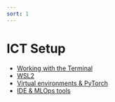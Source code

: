 ```yaml
---
sort: 1
---
```


# ICT Setup 

- [Working with the Terminal](../Study%20Content/Robotics%20and%20Reinforcement%20Learning/1.%20Working%20with%20the%20Terminal%20-%20Refresher.html)
- [WSL2](../Study%20Content/Robotics%20and%20Reinforcement%20Learning/2.%20Windows%20Subsystem%20for%20Linux%20(WSL2).html)
- [Virtual environments & PyTorch](../../MLOps/BlockB_2022_2023/MLOpsVirtualEnvironments.md)
- [IDE & MLOps tools](../../MLOps/BlockB_2022_2023/MLOpsIDETools.md)
